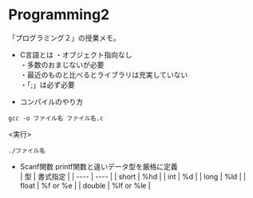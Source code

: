 # Programming2
「プログラミング２」の授業メモ。<br>
- C言語とは
・オブジェクト指向なし<br>
・多数のおまじないが必要<br>
・最近のものと比べるとライブラリは充実していない<br>
・「;」は必ず必要<br>

- コンパイルのやり方
```
gcc -o ファイル名 ファイル名.c
```
<実行><br>
```
./ファイル名
```

- Scanf関数
printf関数と違いデータ型を厳格に定義<br>
|  型  |  書式指定  |
| ---- | ---- |
|  short  |  %hd  |
|  int  |  %d  |
|  long  |  %ld  |
|  float  |  %f or %e  |
|  double  |  %lf or %le  |
